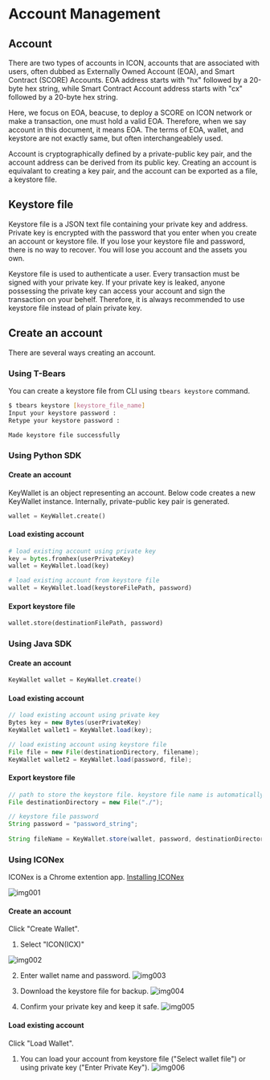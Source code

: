 Account Management
==============

## Account
There are two types of accounts in ICON, accounts that are associated with users, often dubbed as Externally Owned Account (EOA), and Smart Contract (SCORE) Accounts. EOA address starts with "hx" followed by a 20-byte hex string, while Smart Contract Account address starts with "cx" followed by a 20-byte hex string. 

Here, we focus on EOA, beacuse, to deploy a SCORE on ICON network or make a transaction, one must hold a valid EOA. Therefore, when we say account in this document, it means EOA. The terms of EOA, wallet, and keystore are not exactly same, but often interchangeablely used. 

Account is cryptographically defined by a private-public key pair, and the account address can be derived from its public key. Creating an account is equivalant to creating a key pair, and the account can be exported as a file, a keystore file. 

## Keystore file
Keystore file is a JSON text file containing your private key and address. Private key is encrypted with the password that you enter when you create an account or keystore file. If you lose your keystore file and password, there is no way to recover. You will lose you account and the assets you own.

Keystore file is used to authenticate a user. Every transaction must be signed with your private key. If your private key is leaked, anyone possessing the private key can access your account and sign the transaction on your behelf. Therefore, it is always recommended to use keystore file instead of plain private key. 

## Create an account

There are several ways creating an account. 

### Using T-Bears

You can create a keystore file from CLI using `tbears keystore` command. 

``` bash
$ tbears keystore [keystore_file_name]
Input your keystore password : 
Retype your keystore password : 

Made keystore file successfully
```


### Using Python SDK

#### Create an account

KeyWallet is an object representing an account. Below code creates a new KeyWallet instance. Internally, private-public key pair is generated. 

``` python
wallet = KeyWallet.create()
```

#### Load existing account

``` python
# load existing account using private key
key = bytes.fromhex(userPrivateKey)
wallet = KeyWallet.load(key)

# load existing account from keystore file
wallet = KeyWallet.load(keystoreFilePath, password)
```

#### Export keystore file

```python
wallet.store(destinationFilePath, password)
```



### Using Java SDK


#### Create an account

``` java
KeyWallet wallet = KeyWallet.create()
```
#### Load existing account

``` java
// load existing account using private key
Bytes key = new Bytes(userPrivateKey)
KeyWallet wallet1 = KeyWallet.load(key);

// load existing account using keystore file
File file = new File(destinationDirectory, filename);
KeyWallet wallet2 = KeyWallet.load(password, file);
```


#### Export keystore file

```java
// path to store the keystore file. keystore file name is automatically generated. 
File destinationDirectory = new File("./"); 

// keystore file password 
String password = "password_string"; 
   
String fileName = KeyWallet.store(wallet, password, destinationDirectory);
```



### Using ICONex
ICONex is a Chrome extention app. [Installing ICONex](https://chrome.google.com/webstore/detail/iconex/flpiciilemghbmfalicajoolhkkenfel)


![img001](./img/iconex001.png)

#### Create an account

Click "Create Wallet". 

1. Select "ICON(ICX)"

  ![img002](./img/iconex002.png)

2. Enter wallet name and password. 
  ![img003](./img/iconex003.png)

3. Download the keystore file for backup. 
  ![img004](./img/iconex004.png)

4. Confirm your private key and keep it safe.
  ![img005](./img/iconex005.png)


#### Load existing account

Click "Load Wallet".

1. You can load your account from keystore file ("Select wallet file") or using private key ("Enter Private Key").
  ![img006](./img/iconex006.png)


